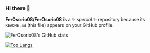 ### Hi there 👋


**FerOsorio08/FerOsorio08** is a ✨ _special_ ✨ repository because its `README.md` (this file) appears on your GitHub profile.
<!-- [![FerOsorio08's GitHub stats](https://github-readme-stats.vercel.app/api?username=FerOsorio08)](https://github.com/anuraghazra/github-readme-stats)
 -->

![FerOsorio08's GitHub stats](https://github-readme-stats.vercel.app/api?username=FerOsorio08&show_icons=true&theme=shades-of-purple)

[![Top Langs](https://github-readme-stats.vercel.app/api/top-langs/?username=FerOsorio08)](https://github.com/FerOsorio08/github-readme-stats)
